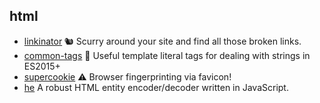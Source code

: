 ## html

- [linkinator](https://github.com/JustinBeckwith/linkinator) 🐿 Scurry around your site and find all those broken links. 
- [common-tags](https://github.com/zspecza/common-tags) 🔖 Useful template literal tags for dealing with strings in ES2015+
- [supercookie](https://github.com/jonasstrehle/supercookie) ⚠️ Browser fingerprinting via favicon!
- [he](https://github.com/mathiasbynens/he) A robust HTML entity encoder/decoder written in JavaScript.